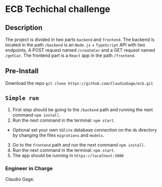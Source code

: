 # ECB Techichal challenge

## Description
The project is divided in two parts `backend` and `frontend`. The backend is located in the path `/backend` is an `Node.js` + `TypeScript` API with two endpoints, A POST request named `/createCar` and a GET request named `/getCar`. The frontend part is a `React` app in the path `/frontend`.

## Pre-Install

Download the repo `git clone https://github.com/ClaudioGage/ecb.git`

## `Simple run`

1. First step should be going to the `/backend` path and running the next command `npm install`.
2. Run the next command in the terminal: `npm start`.
+ Optional set your own `SQlite` database connection on the `db` directory by changing the files `migrations` and `models`.
3. Go to the `frontend` path and run the next command `npm install`.
4. Run the next command in the terminal: `npm start`.
5. The app should be running in `https://localhost:3000`


### Engineer in Charge

Claudio Gage.
